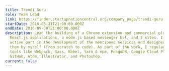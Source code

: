 ```yaml
---
title: Trendi Guru
role: Team Lead
link: https://finder.startupnationcentral.org/company_page/trendi-guru
startDate: 2016-05-31T21:00:00.000Z
endDate: 2016-09-30T21:00:00.000Z
description: Lead the building of a Chrome extension and commercial plugin, two
  React.js applications, a node.js based messenger bot, and 3 sites. I took an
  active part in the development of the mentioned services and designed all of
  them by myself (from scratch to code). As part of the work, I regularly used
  tools like Webpack, Sass, Babel, Yarn & npm, MongoDB, Google Cloud Platform,
  GitHub, Atom, Illustrator, and Photoshop.
current: false
---
```

